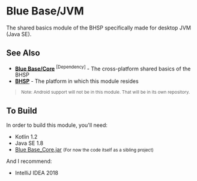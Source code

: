 # Blue Base/JVM #
The shared basics module of the BHSP specifically made for desktop JVM (Java SE).


## See Also ##

 - **[Blue Base/Core](https://github.com/BlueHuskyStudios/Blue-Base)** <sup>[Dependency]</sup> - The cross-platform shared basics of the BHSP
 - **[BHSP](https://github.com/BlueHuskyStudios/Blue-Husky-Software-Platform)** - The platform in which this module resides


> <small>Note: Android support will not be in this module. That will be in its own repository.</small>


## To Build ##

In order to build this module, you'll need:

 - Kotlin 1.2
 - Java SE 1.8
 - [Blue Base_Core.jar](https://github.com/BlueHuskyStudios/Blue-Base/releases) <small>(For now the code itself as a sibling project)</small>

And I recommend:

 - IntelliJ IDEA 2018
